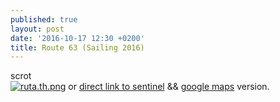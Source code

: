 ```yaml
---
published: true
layout: post
date: '2016-10-17 12:30 +0200'
title: Route 63 (Sailing 2016)
---
```

scrot  
[![ruta.th.png](https://cdn.scrot.moe/images/2016/10/17/ruta.th.png)](https://cdn.scrot.moe/images/2016/10/17/ruta.png)
or [direct link to sentinel](http://web.sentinel.hr/#/shared/route/a3ff51067c56484f94939a08d534aeb1) && [google maps](https://drive.google.com/open?id=14UkzmkCnyIze3rbYWHJ8BzDPnic&usp=sharing) version.
